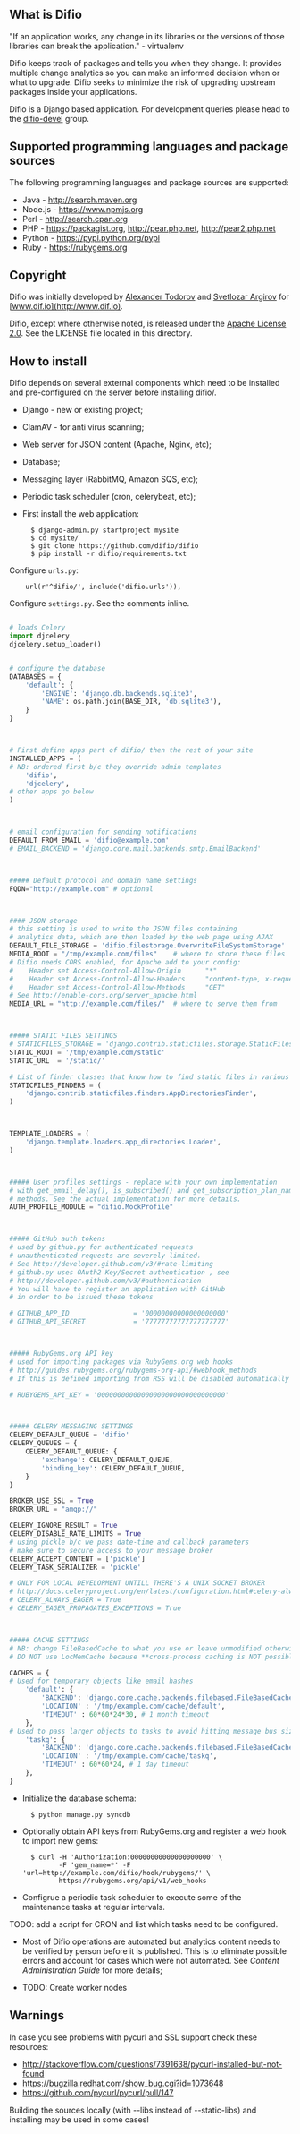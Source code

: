 What is Difio
-------------

"If an application works, any change in its libraries or the versions of those
libraries can break the application." - virtualenv

Difio keeps track of packages and tells you when they change.
It provides multiple change analytics so you can make an informed decision when
or what to upgrade. Difio seeks to minimize the risk of upgrading upstream packages
inside your applications.

Difio is a Django based application. For development queries please head to the
[difio-devel](https://groups.google.com/forum/#!forum/difio-devel) group.


Supported programming languages and package sources
---------------------------------------------------

The following programming languages and package sources are supported:

* Java - http://search.maven.org
* Node.js - https://www.npmjs.org
* Perl - http://search.cpan.org
* PHP - https://packagist.org, http://pear.php.net, http://pear2.php.net
* Python - https://pypi.python.org/pypi
* Ruby - https://rubygems.org


Copyright
---------

Difio was initially developed by [Alexander Todorov](https://github.com/atodorov)
and [Svetlozar Argirov](https://github.com/zaro) for [www.dif.io](http://www.dif.io).

Difio, except where otherwise noted, is released under the
[Apache License 2.0](http://www.apache.org/licenses/LICENSE-2.0.html).
See the LICENSE file located in this directory.

How to install
---------------

Difio depends on several external components which need to be installed and
pre-configured on the server before installing difio/.

* Django - new or existing project;
* ClamAV - for anti virus scanning;
* Web server for JSON content (Apache, Nginx, etc);
* Database;
* Messaging layer (RabbitMQ, Amazon SQS, etc);
* Periodic task scheduler (cron, celerybeat, etc);


* First install the web application:

        $ django-admin.py startproject mysite
        $ cd mysite/
        $ git clone https://github.com/difio/difio
        $ pip install -r difio/requirements.txt

Configure `urls.py`:

        url(r'^difio/', include('difio.urls')),

Configure `settings.py`. See the comments inline.

``` python

# loads Celery 
import djcelery
djcelery.setup_loader()


# configure the database
DATABASES = {
    'default': {
        'ENGINE': 'django.db.backends.sqlite3',
        'NAME': os.path.join(BASE_DIR, 'db.sqlite3'),
    }
}



# First define apps part of difio/ then the rest of your site
INSTALLED_APPS = (
# NB: ordered first b/c they override admin templates
    'difio',
    'djcelery',
# other apps go below
)



# email configuration for sending notifications
DEFAULT_FROM_EMAIL = 'difio@example.com'
# EMAIL_BACKEND = 'django.core.mail.backends.smtp.EmailBackend'



##### Default protocol and domain name settings
FQDN="http://example.com" # optional



#### JSON storage
# this setting is used to write the JSON files containing
# analytics data, which are then loaded by the web page using AJAX
DEFAULT_FILE_STORAGE = 'difio.filestorage.OverwriteFileSystemStorage'
MEDIA_ROOT = "/tmp/example.com/files"    # where to store these files
# Difio needs CORS enabled, for Apache add to your config:
#    Header set Access-Control-Allow-Origin      "*"
#    Header set Access-Control-Allow-Headers     "content-type, x-requested-with"
#    Header set Access-Control-Allow-Methods     "GET"
# See http://enable-cors.org/server_apache.html
MEDIA_URL = "http://example.com/files/"  # where to serve them from



##### STATIC FILES SETTINGS
# STATICFILES_STORAGE = 'django.contrib.staticfiles.storage.StaticFilesStorage'
STATIC_ROOT = '/tmp/example.com/static'
STATIC_URL  = '/static/'

# List of finder classes that know how to find static files in various locations.
STATICFILES_FINDERS = (
    'django.contrib.staticfiles.finders.AppDirectoriesFinder',
)



TEMPLATE_LOADERS = (
    'django.template.loaders.app_directories.Loader',
)



##### User profiles settings - replace with your own implementation
# with get_email_delay(), is_subscribed() and get_subscription_plan_name()
# methods. See the actual implementation for more details.
AUTH_PROFILE_MODULE = "difio.MockProfile"



##### GitHub auth tokens
# used by github.py for authenticated requests
# unauthenticated requests are severely limited.
# See http://developer.github.com/v3/#rate-limiting
# github.py uses OAuth2 Key/Secret authentication , see
# http://developer.github.com/v3/#authentication
# You will have to register an application with GitHub
# in order to be issued these tokens

# GITHUB_APP_ID                = '00000000000000000000'
# GITHUB_API_SECRET            = '77777777777777777777'



##### RubyGems.org API key
# used for importing packages via RubyGems.org web hooks
# http://guides.rubygems.org/rubygems-org-api/#webhook_methods
# If this is defined importing from RSS will be disabled automatically

# RUBYGEMS_API_KEY = '00000000000000000000000000000000'



##### CELERY MESSAGING SETTINGS
CELERY_DEFAULT_QUEUE = 'difio'
CELERY_QUEUES = {
    CELERY_DEFAULT_QUEUE: {
        'exchange': CELERY_DEFAULT_QUEUE,
        'binding_key': CELERY_DEFAULT_QUEUE,
    }
}

BROKER_USE_SSL = True
BROKER_URL = "amqp://"

CELERY_IGNORE_RESULT = True
CELERY_DISABLE_RATE_LIMITS = True
# using pickle b/c we pass date-time and callback parameters
# make sure to secure access to your message broker
CELERY_ACCEPT_CONTENT = ['pickle']
CELERY_TASK_SERIALIZER = 'pickle'

# ONLY FOR LOCAL DEVELOPMENT UNTILL THERE'S A UNIX SOCKET BROKER
# http://docs.celeryproject.org/en/latest/configuration.html#celery-always-eager
# CELERY_ALWAYS_EAGER = True
# CELERY_EAGER_PROPAGATES_EXCEPTIONS = True



##### CACHE SETTINGS
# NB: change FileBasedCache to what you use or leave unmodified otherwise
# DO NOT use LocMemCache because **cross-process caching is NOT possible**.

CACHES = {
# Used for temporary objects like email hashes
    'default': {
        'BACKEND': 'django.core.cache.backends.filebased.FileBasedCache',
        'LOCATION' : '/tmp/example.com/cache/default',
        'TIMEOUT' : 60*60*24*30, # 1 month timeout
    },
# Used to pass larger objects to tasks to avoid hitting message bus size limit
    'taskq': {
        'BACKEND': 'django.core.cache.backends.filebased.FileBasedCache',
        'LOCATION' : '/tmp/example.com/cache/taskq',
        'TIMEOUT' : 60*60*24, # 1 day timeout
    },
}

```

* Initialize the database schema:

        $ python manage.py syncdb

* Optionally obtain API keys from RubyGems.org and register a web hook to import
new gems:

        $ curl -H 'Authorization:00000000000000000000' \
               -F 'gem_name=*' -F 'url=http://example.com/difio/hook/rubygems/' \
               https://rubygems.org/api/v1/web_hooks


* Configrue a periodic task scheduler to execute some of the maintenance tasks
at regular intervals.


TODO: add a script for CRON and list which tasks need to be configured.


* Most of Difio operations are automated but analytics content needs to be
verified by person before it is published. This is to eliminate possible errors
and account for cases which were not automated. See *Content Administration Guide*
for more details;

* TODO: Create worker nodes

Warnings
--------

In case you see problems with pycurl and SSL support check these resources:
* http://stackoverflow.com/questions/7391638/pycurl-installed-but-not-found
* https://bugzilla.redhat.com/show_bug.cgi?id=1073648
* https://github.com/pycurl/pycurl/pull/147

Building the sources locally (with --libs instead of --static-libs) and installing
may be used in some cases!

